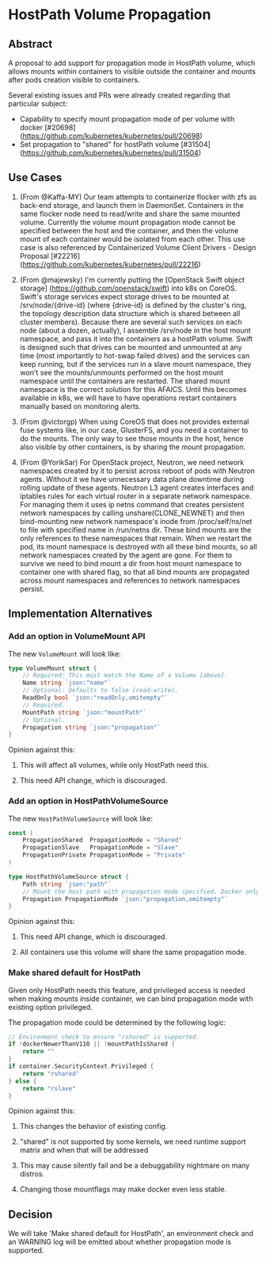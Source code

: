 # HostPath Volume Propagation

## Abstract

A proposal to add support for propagation mode in HostPath volume, which allows
mounts within containers to visible outside the container and mounts after pods
creation visible to containers.

Several existing issues and PRs were already created regarding that particular
subject:
* Capability to specify mount propagation mode of per volume with docker [#20698] (https://github.com/kubernetes/kubernetes/pull/20698)
* Set propagation to "shared" for hostPath volume [#31504] (https://github.com/kubernetes/kubernetes/pull/31504)

## Use Cases

1. (From @Kaffa-MY) Our team attempts to containerize flocker with zfs as back-end
storage, and launch them in DaemonSet. Containers in the same flocker node need
to read/write and share the same mounted volume. Currently the volume mount
propagation mode cannot be specified between the host and the container, and then
the volume mount of each container would be isolated from each other.
This use case is also referenced by Containerized Volume Client Drivers - Design
Proposal [#22216] (https://github.com/kubernetes/kubernetes/pull/22216)

1. (From @majewsky) I'm currently putting the [OpenStack Swift object storage] (https://github.com/openstack/swift) into
k8s on CoreOS. Swift's storage services expect storage drives to be mounted at
/srv/node/{drive-id} (where {drive-id} is defined by the cluster's ring, the topology
description data structure which is shared between all cluster members). Because
there are several such services on each node (about a dozen, actually), I assemble
/srv/node in the host mount namespace, and pass it into the containers as a hostPath
volume.
Swift is designed such that drives can be mounted and unmounted at any time (most
importantly to hot-swap failed drives) and the services can keep running, but if
the services run in a slave mount namespace, they won't see the mounts/unmounts
performed on the host mount namespace until the containers are restarted.
The shared mount namespace is the correct solution for this AFAICS. Until this
becomes available in k8s, we will have to have operations restart containers manually
based on monitoring alerts.

1. (From @victorgp) When using CoreOS that does not provides external fuse systems
like, in our case, GlusterFS, and you need a container to do the mounts. The only
way to see those mounts in the host, hence also visible by other containers, is by
sharing the mount propagation.

1. (From @YorikSar) For OpenStack project, Neutron, we need network namespaces
created by it to persist across reboot of pods with Neutron agents. Without it
we have unnecessary data plane downtime during rolling update of these agents.
Neutron L3 agent creates interfaces and iptables rules for each virtual router
in a separate network namespace. For managing them it uses ip netns command that
creates persistent network namespaces by calling unshare(CLONE_NEWNET) and then
bind-mounting new network namespace's inode from /proc/self/ns/net to file with
specified name in /run/netns dir. These bind mounts are the only references to
these namespaces that remain.
When we restart the pod, its mount namespace is destroyed with all these bind
mounts, so all network namespaces created by the agent are gone. For them to
survive we need to bind mount a dir from host mount namespace to container one
with shared flag, so that all bind mounts are propagated across mount namespaces
and references to network namespaces persist.


## Implementation Alternatives

### Add an option in VolumeMount API

The new `VolumeMount` will look like:
```go
type VolumeMount struct {
	// Required: This must match the Name of a Volume [above].
	Name string `json:"name"`
	// Optional: Defaults to false (read-write).
	ReadOnly bool `json:"readOnly,omitempty"`
	// Required.
	MountPath string `json:"mountPath"`
	// Optional.
	Propagation string `json:"propagation"`
}
```

Opinion against this:

1. This will affect all volumes, while only HostPath need this.

1. This need API change, which is discouraged.

### Add an option in HostPathVolumeSource

The new `HostPathVolumeSource` will look like:
```go
const (
	PropagationShared  PropagationMode = "Shared"
	PropagationSlave   PropagationMode = "Slave"
	PropagationPrivate PropagationMode = "Private"
)

type HostPathVolumeSource struct {
	Path string `json:"path"`
	// Mount the host path with propagation mode specified. Docker only.
	Propagation PropagationMode `json:"propagation,omitempty"`
}
```

Opinion against this:

1. This need API change, which is discouraged.

1. All containers use this volume will share the same propagation mode.

### Make shared default for HostPath

Given only HostPath needs this feature, and privileged access is needed when
making mounts inside container, we can bind propagation mode with existing option
privileged.

The propagation mode could be determined by the following logic:
```go
// Environment check to ensure "rshared" is supported.
if !dockerNewerThanV110 || !mountPathIsShared {
	return ""
}
if container.SecurityContext.Privileged {
	return "rshared"
} else {
	return "rslave"
}
```

Opinion against this:

1. This changes the behavior of existing config.

1. "shared" is not supported by some kernels, we need runtime support matrix
and when that will be addressed

1. This may cause silently fail and be a debuggability nightmare on many
distros.

1. Changing those mountflags may make docker even less stable.


## Decision

We will take 'Make shared default for HostPath', an environment check and an
WARNING log will be emitted about whether propagation mode is supported.
